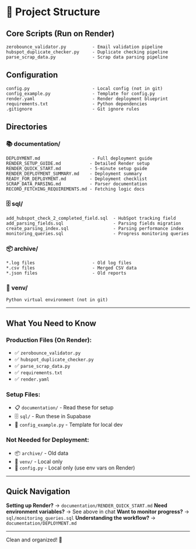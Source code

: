 # 📁 Project Structure

## Core Scripts (Run on Render)
```
zerobounce_validator.py          - Email validation pipeline
hubspot_duplicate_checker.py     - Duplicate checking pipeline  
parse_scrap_data.py              - Scrap data parsing pipeline
```

## Configuration
```
config.py                        - Local config (not in git)
config_example.py                - Template for config.py
render.yaml                      - Render deployment blueprint
requirements.txt                 - Python dependencies
.gitignore                       - Git ignore rules
```

## Directories

### 📚 documentation/
```
DEPLOYMENT.md                    - Full deployment guide
RENDER_SETUP_GUIDE.md           - Detailed Render setup
RENDER_QUICK_START.md           - 5-minute setup guide
RENDER_DEPLOYMENT_SUMMARY.md    - Deployment summary
READY_FOR_DEPLOYMENT.md         - Deployment checklist
SCRAP_DATA_PARSING.md           - Parser documentation
RECORD_FETCHING_REQUIREMENTS.md - Fetching logic docs
```

### 🗄️ sql/
```
add_hubspot_check_2_completed_field.sql  - HubSpot tracking field
add_parsing_fields.sql                   - Parsing fields migration
create_parsing_index.sql                 - Parsing performance index
monitoring_queries.sql                   - Progress monitoring queries
```

### 📦 archive/
```
*.log files                      - Old log files
*.csv files                      - Merged CSV data
*.json files                     - Old reports
```

### 🔧 venv/
```
Python virtual environment (not in git)
```

---

## What You Need to Know

### Production Files (On Render):
- ✅ `zerobounce_validator.py`
- ✅ `hubspot_duplicate_checker.py`
- ✅ `parse_scrap_data.py`
- ✅ `requirements.txt`
- ✅ `render.yaml`

### Setup Files:
- 📋 `documentation/` - Read these for setup
- 🗄️ `sql/` - Run these in Supabase
- 🔧 `config_example.py` - Template for local dev

### Not Needed for Deployment:
- 📦 `archive/` - Old data
- 🔧 `venv/` - Local only
- 📝 `config.py` - Local only (use env vars on Render)

---

## Quick Navigation

**Setting up Render?** → `documentation/RENDER_QUICK_START.md`
**Need environment variables?** → See above in chat
**Want to monitor progress?** → `sql/monitoring_queries.sql`
**Understanding the workflow?** → `documentation/DEPLOYMENT.md`

---

Clean and organized! 🎯
